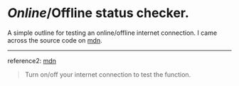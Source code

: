 # ***Online***/__Offline__ status checker.

A simple outline for testing an online/offline internet connection. I came across the source code on [mdn](). 

---

reference2:
[mdn](https://developer.mozilla.org/en-US/docs/Web/API/Window/DOMContentLoaded_event)


>Turn on/off your internet connection to test the function.
